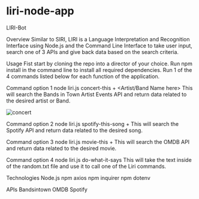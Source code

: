 # liri-node-app
LIRI-Bot

Overview
Similar to SIRI, LIRI is a Language Interpretation and Recognition Interface using Node.js and the Command Line Interface to take user input, search one of 3 APIs and give back data based on the search criteria.

Usage
Fist start by cloning the repo into a director of your choice.
Run npm install in the command line to install all required dependencies.
Run 1 of the 4 commands listed below for each function of the application.

Command option 1 node liri.js concert-this + <Artist/Band Name here> This will search the Bands in Town Artist Events API and return data related to the desired artist or Band. 

![concert](https://user-images.githubusercontent.com/25557837/84585429-9bf5e480-adc4-11ea-86fd-1c8a9b739b7d.PNG)


Command option 2 node liri.js spotify-this-song + <song name here> This will search the Spotify API and return data related to the desired song. 

Command option 3 node liri.js movie-this + <movie name here> This will search the OMDB API and return data related to the desired movie. 

Command option 4 node liri.js do-what-it-says This will take the text inside of the random.txt file and use it to call one of the Liri commands.

Technologies
Node.js
npm axios
npm inquirer
npm dotenv

APIs
Bandsintown
OMDB
Spotify

